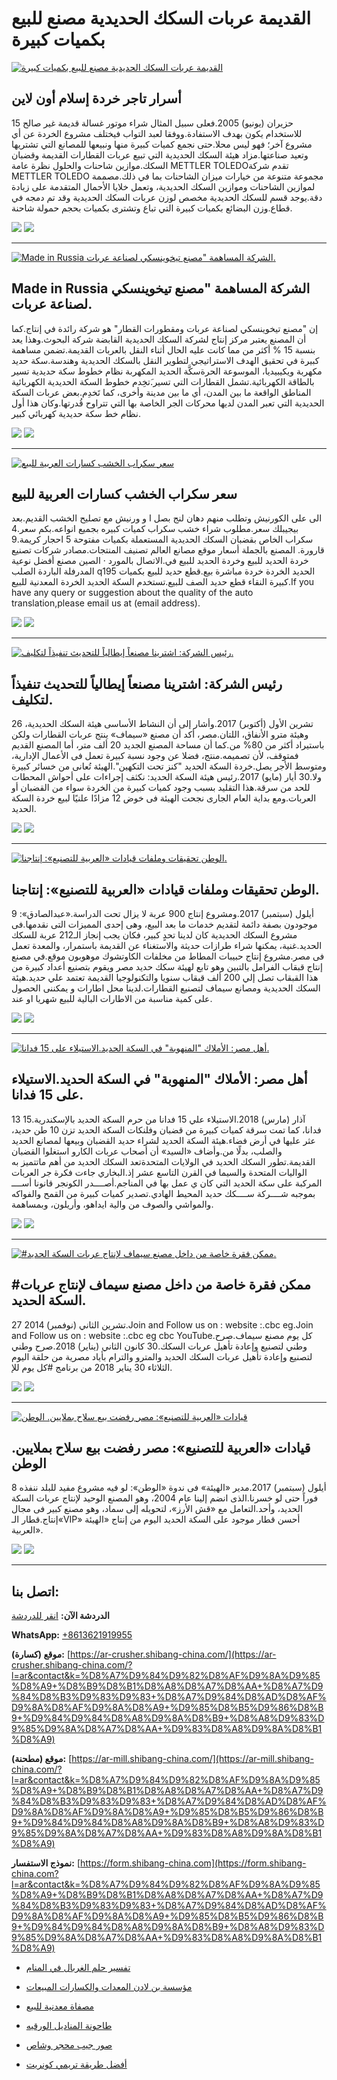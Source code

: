 # القديمة عربات السكك الحديدية مصنع للبيع بكميات كبيرة

<a href="https://swt.shibang-china.com/?l=ar&img&k=%D8%A7%D9%84%D9%82%D8%AF%D9%8A%D9%85%D8%A9+%D8%B9%D8%B1%D8%A8%D8%A7%D8%AA+%D8%A7%D9%84%D8%B3%D9%83%D9%83+%D8%A7%D9%84%D8%AD%D8%AF%D9%8A%D8%AF%D9%8A%D8%A9+%D9%85%D8%B5%D9%86%D8%B9+%D9%84%D9%84%D8%A8%D9%8A%D8%B9+%D8%A8%D9%83%D9%85%D9%8A%D8%A7%D8%AA+%D9%83%D8%A8%D9%8A%D8%B1%D8%A9" target="_blank">![القديمة عربات السكك الحديدية مصنع للبيع بكميات كبيرة](http://static.shibang-china.com/all-800x300/149.jpg)</a>

## أسرار تاجر خردة إسلام أون لاين
15 حزيران (يونيو) 2005.فعلى سبيل المثال شراء موتور غسالة قديمة غير صالح للاستخدام يكون بهدف الاستفادة.ووفقا لعبد التواب فيختلف مشروع الخردة عن أي مشروع آخر؛ فهو ليس محلا.حتى نجمع كميات كبيرة منها ونبيعها للمصانع التي تشتريها وتعيد صناعتها.مزاد هيئة السكك الحديدية التي تبيع عربات القطارات القديمة وقضبان السكك.موازين شاحنات والحلول نظرة عامة METTLER TOLEDOتقدم شركة METTLER TOLEDO مجموعة متنوعة من خيارات ميزان الشاحنات بما في ذلك.مصممة لموازين الشاحنات وموازين السكك الحديدية، وتعمل خلايا الأحمال المتقدمة على زيادة دقة.يوجد قسم للسكك الحديدية مخصص لوزن عربات السكك الحديدية وقد تم دمجه في قطاع.وزن البضائع بكميات كبيرة التي تباع وتشترى بكميات بحجم حمولة شاحنة.


<a href="https://whatsapp.shibangsoft.com/WhatsApp.php" target="_blank" title="WhatsApp">![](http://static.shibang-china.com/icon/whatsapp.png)</a> <a href="https://swt.shibang-china.com/?l=ar&icon&k=%D8%A7%D9%84%D9%82%D8%AF%D9%8A%D9%85%D8%A9+%D8%B9%D8%B1%D8%A8%D8%A7%D8%AA+%D8%A7%D9%84%D8%B3%D9%83%D9%83+%D8%A7%D9%84%D8%AD%D8%AF%D9%8A%D8%AF%D9%8A%D8%A9+%D9%85%D8%B5%D9%86%D8%B9+%D9%84%D9%84%D8%A8%D9%8A%D8%B9+%D8%A8%D9%83%D9%85%D9%8A%D8%A7%D8%AA+%D9%83%D8%A8%D9%8A%D8%B1%D8%A9" target="_blank">![](http://static.shibang-china.com/icon/chat-ar.png)</a>

---

<a href="https://swt.shibang-china.com/?l=ar&img&k=%D8%A7%D9%84%D9%82%D8%AF%D9%8A%D9%85%D8%A9+%D8%B9%D8%B1%D8%A8%D8%A7%D8%AA+%D8%A7%D9%84%D8%B3%D9%83%D9%83+%D8%A7%D9%84%D8%AD%D8%AF%D9%8A%D8%AF%D9%8A%D8%A9+%D9%85%D8%B5%D9%86%D8%B9+%D9%84%D9%84%D8%A8%D9%8A%D8%B9+%D8%A8%D9%83%D9%85%D9%8A%D8%A7%D8%AA+%D9%83%D8%A8%D9%8A%D8%B1%D8%A9" target="_blank">![Made in Russia الشركة المساهمة &quot;مصنع تيخوينسكي لصناعة عربات.](http://static.shibang-china.com/all-800x300/1269.jpg)</a>

## Made in Russia الشركة المساهمة &quot;مصنع تيخوينسكي لصناعة عربات.
إن &quot;مصنع تيخوينسكي لصناعة عربات ومقطورات القطار&quot; هو شركة رائدة في إنتاج.كما أن المصنع يعتبر مركز إنتاج لشركة السكك الحديدية القابضة شركة البحوث.وهذا يعد بنسبة 15 % أكثر من مما كانت عليه الحال أثناء النقل بالعربات القديمة.تضمن مساهمة كبيرة في تحقيق الهدف الاستراتيجي لتطوير النقل بالسكك الحديدية وهندسة.سكة حديد مكهربة ويكيبيديا، الموسوعة الحرةسكَّة الحديد المكهربة نظام خطوط سكة حديدية تسير بالطاقة الكهربائية.تشمل القطارات التي تسير.َتخِدم خطوط السكة الحديدية الكهربائية المناطق الواقعة ما بين المدن، أي ما بين مدينة وأخرى، كما تَخدِم.بعض عربات السكة الحديدية التي تعبر المدن لديها محركات الجر الخاصة بها التي تتراوح قُدرتها.وكان هذا أول نظام خط سكة حديدية كهربائي كبير.


<a href="https://whatsapp.shibangsoft.com/WhatsApp.php" target="_blank" title="WhatsApp">![](http://static.shibang-china.com/icon/whatsapp.png)</a> <a href="https://swt.shibang-china.com/?l=ar&icon&k=%D8%A7%D9%84%D9%82%D8%AF%D9%8A%D9%85%D8%A9+%D8%B9%D8%B1%D8%A8%D8%A7%D8%AA+%D8%A7%D9%84%D8%B3%D9%83%D9%83+%D8%A7%D9%84%D8%AD%D8%AF%D9%8A%D8%AF%D9%8A%D8%A9+%D9%85%D8%B5%D9%86%D8%B9+%D9%84%D9%84%D8%A8%D9%8A%D8%B9+%D8%A8%D9%83%D9%85%D9%8A%D8%A7%D8%AA+%D9%83%D8%A8%D9%8A%D8%B1%D8%A9" target="_blank">![](http://static.shibang-china.com/icon/chat-ar.png)</a>

---

<a href="https://swt.shibang-china.com/?l=ar&img&k=%D8%A7%D9%84%D9%82%D8%AF%D9%8A%D9%85%D8%A9+%D8%B9%D8%B1%D8%A8%D8%A7%D8%AA+%D8%A7%D9%84%D8%B3%D9%83%D9%83+%D8%A7%D9%84%D8%AD%D8%AF%D9%8A%D8%AF%D9%8A%D8%A9+%D9%85%D8%B5%D9%86%D8%B9+%D9%84%D9%84%D8%A8%D9%8A%D8%B9+%D8%A8%D9%83%D9%85%D9%8A%D8%A7%D8%AA+%D9%83%D8%A8%D9%8A%D8%B1%D8%A9" target="_blank">![سعر سكراب الخشب كسارات العربية للبيع](http://static.shibang-china.com/all-800x300/353.jpg)</a>

## سعر سكراب الخشب كسارات العربية للبيع
الى على الكورنيش وتطلب منهم دهان لنج بصل ا و ورنيش مع تصليح الخشب القديم.بعد بيجيبلك سعر.مطلوب شراء خشب سكراب كميات كبيره بجميع انواعه.بكم سعر.4 سكراب الخاص بقضبان السكك الحديدية المستعملة بكميات مفتوحة 5 احجار كريمة.9 قارورة. المصنع بالجملة أسعار موقع مصانع العالم تصنيف المنتجات.مصادر شركات تصنيع خردة الحديد للبيع وخردة الحديد للبيع في.الاتصال بالمورد &middot; الصين مصنع أفضل نوعية المدرفلة الباردة الصلب q195 الحديد الخردة خردة مباشرة بيع.قطع حديد للبيع بكميات كبيرة النقاء قطع حديد الصف للبيع.تستخدم السكة الحديد الخردة المعدنية للبيع.If you have any query or suggestion about the quality of the auto translation,please email us at (email address).


<a href="https://whatsapp.shibangsoft.com/WhatsApp.php" target="_blank" title="WhatsApp">![](http://static.shibang-china.com/icon/whatsapp.png)</a> <a href="https://swt.shibang-china.com/?l=ar&icon&k=%D8%A7%D9%84%D9%82%D8%AF%D9%8A%D9%85%D8%A9+%D8%B9%D8%B1%D8%A8%D8%A7%D8%AA+%D8%A7%D9%84%D8%B3%D9%83%D9%83+%D8%A7%D9%84%D8%AD%D8%AF%D9%8A%D8%AF%D9%8A%D8%A9+%D9%85%D8%B5%D9%86%D8%B9+%D9%84%D9%84%D8%A8%D9%8A%D8%B9+%D8%A8%D9%83%D9%85%D9%8A%D8%A7%D8%AA+%D9%83%D8%A8%D9%8A%D8%B1%D8%A9" target="_blank">![](http://static.shibang-china.com/icon/chat-ar.png)</a>

---

<a href="https://swt.shibang-china.com/?l=ar&img&k=%D8%A7%D9%84%D9%82%D8%AF%D9%8A%D9%85%D8%A9+%D8%B9%D8%B1%D8%A8%D8%A7%D8%AA+%D8%A7%D9%84%D8%B3%D9%83%D9%83+%D8%A7%D9%84%D8%AD%D8%AF%D9%8A%D8%AF%D9%8A%D8%A9+%D9%85%D8%B5%D9%86%D8%B9+%D9%84%D9%84%D8%A8%D9%8A%D8%B9+%D8%A8%D9%83%D9%85%D9%8A%D8%A7%D8%AA+%D9%83%D8%A8%D9%8A%D8%B1%D8%A9" target="_blank">![رئيس الشركة: اشترينا مصنعاً إيطالياً للتحديث تنفيذاً لتكليف.](http://static.shibang-china.com/all-800x300/1052.jpg)</a>

## رئيس الشركة: اشترينا مصنعاً إيطالياً للتحديث تنفيذاً لتكليف.
26 تشرين الأول (أكتوبر) 2017.وأشار إلى أن النشاط الأساسى هيئة السكك الحديدية، وهيئة مترو الأنفاق، اللتان.مصر، أكد أن مصنع «سيماف» ينتج عربات القطارات ولكن باستيراد أكثر من 80% من.كما أن مساحة المصنع الجديد 20 ألف متر، أما المصنع القديم فمتوقف، لأن تصميمه.منتج، فضلا عن وجود نسبة كبيرة تعمل فى الأعمال الإدارية، ومتوسط الأجر يصل.خردة السكة الحديد &quot;كنز تحت التكهين&quot;.الهيئة تُعانى من خسائر كبيرة ولا.30 أيار (مايو) 2017.رئيس هيئة السكة الحديد: نكثف إجراءات على أحواش المحطات للحد من سرقة.هذا التقليد بسبب وجود كميات كبيرة من الخردة سواء من القضبان أو العربات.ومع بداية العام الجارى نجحت الهيئة فى خوض 12 مزادًا علنيًا لبيع خردة السكة الحديد.


<a href="https://whatsapp.shibangsoft.com/WhatsApp.php" target="_blank" title="WhatsApp">![](http://static.shibang-china.com/icon/whatsapp.png)</a> <a href="https://swt.shibang-china.com/?l=ar&icon&k=%D8%A7%D9%84%D9%82%D8%AF%D9%8A%D9%85%D8%A9+%D8%B9%D8%B1%D8%A8%D8%A7%D8%AA+%D8%A7%D9%84%D8%B3%D9%83%D9%83+%D8%A7%D9%84%D8%AD%D8%AF%D9%8A%D8%AF%D9%8A%D8%A9+%D9%85%D8%B5%D9%86%D8%B9+%D9%84%D9%84%D8%A8%D9%8A%D8%B9+%D8%A8%D9%83%D9%85%D9%8A%D8%A7%D8%AA+%D9%83%D8%A8%D9%8A%D8%B1%D8%A9" target="_blank">![](http://static.shibang-china.com/icon/chat-ar.png)</a>

---

<a href="https://swt.shibang-china.com/?l=ar&img&k=%D8%A7%D9%84%D9%82%D8%AF%D9%8A%D9%85%D8%A9+%D8%B9%D8%B1%D8%A8%D8%A7%D8%AA+%D8%A7%D9%84%D8%B3%D9%83%D9%83+%D8%A7%D9%84%D8%AD%D8%AF%D9%8A%D8%AF%D9%8A%D8%A9+%D9%85%D8%B5%D9%86%D8%B9+%D9%84%D9%84%D8%A8%D9%8A%D8%B9+%D8%A8%D9%83%D9%85%D9%8A%D8%A7%D8%AA+%D9%83%D8%A8%D9%8A%D8%B1%D8%A9" target="_blank">![الوطن تحقيقات وملفات قيادات «العربية للتصنيع»: إنتاجنا.](http://static.shibang-china.com/all-800x300/166.jpg)</a>

## الوطن تحقيقات وملفات قيادات «العربية للتصنيع»: إنتاجنا.
9 أيلول (سبتمبر) 2017.ومشروع إنتاج 900 عربة لا يزال تحت الدراسة.«عبدالصادق»: موجودون بصفة دائمة لتقديم خدمات ما بعد البيع، وهى إحدى المميزات التى نقدمها.فى مشروع السكك الحديدية كان لدينا تحدٍ كبير، فكان يجب إنجاز الـ212 عربة للسكك الحديد.غنية، يمكنها شراء طرازات حديثة والاستغناء عن القديمة باستمرار، والمعدة تعمل فى مصر.مشروع إنتاج حبيبات المطاط من مخلفات الكاوتشوك موهوبون موقع.في مصنع إنتاج قبقاب الفرامل بالتبين وهو تابع لهيئة سكك حديد مصر ويقوم بتصنيع أعداد كبيرة من هذا القبقاب تصل إلي 200 ألف قبقاب سنويا والتكنولوجيا القديمة تعتمد علي حديد.هيئة السكك الحديدية ومصانع سيماف لتصنيع القطارات.لدينا محل اطارات و يمكننى الحصول على كمية مناسبة من الاطارات البالية للبيع شهريا او عند.


<a href="https://whatsapp.shibangsoft.com/WhatsApp.php" target="_blank" title="WhatsApp">![](http://static.shibang-china.com/icon/whatsapp.png)</a> <a href="https://swt.shibang-china.com/?l=ar&icon&k=%D8%A7%D9%84%D9%82%D8%AF%D9%8A%D9%85%D8%A9+%D8%B9%D8%B1%D8%A8%D8%A7%D8%AA+%D8%A7%D9%84%D8%B3%D9%83%D9%83+%D8%A7%D9%84%D8%AD%D8%AF%D9%8A%D8%AF%D9%8A%D8%A9+%D9%85%D8%B5%D9%86%D8%B9+%D9%84%D9%84%D8%A8%D9%8A%D8%B9+%D8%A8%D9%83%D9%85%D9%8A%D8%A7%D8%AA+%D9%83%D8%A8%D9%8A%D8%B1%D8%A9" target="_blank">![](http://static.shibang-china.com/icon/chat-ar.png)</a>

---

<a href="https://swt.shibang-china.com/?l=ar&img&k=%D8%A7%D9%84%D9%82%D8%AF%D9%8A%D9%85%D8%A9+%D8%B9%D8%B1%D8%A8%D8%A7%D8%AA+%D8%A7%D9%84%D8%B3%D9%83%D9%83+%D8%A7%D9%84%D8%AD%D8%AF%D9%8A%D8%AF%D9%8A%D8%A9+%D9%85%D8%B5%D9%86%D8%B9+%D9%84%D9%84%D8%A8%D9%8A%D8%B9+%D8%A8%D9%83%D9%85%D9%8A%D8%A7%D8%AA+%D9%83%D8%A8%D9%8A%D8%B1%D8%A9" target="_blank">![أهل مصر: الأملاك &quot;المنهوبة&quot; في السكة الحديد.الاستيلاء على 15 فدانا.](http://static.shibang-china.com/all-800x300/819.jpg)</a>

## أهل مصر: الأملاك &quot;المنهوبة&quot; في السكة الحديد.الاستيلاء على 15 فدانا.
13 آذار (مارس) 2018.الاستيلاء علي 15 فدانا من حرم السكة الحديد بالإسكندرية.15 فدانا، كما تمت سرقة كميات كبيرة من قضبان وفلنكات السكة الحديد تزن 10 طن حديد، عثر عليها في أرض فضاء.هيئة السكة الحديد لشراء حديد القضبان وبيعها لمصانع الحديد والصلب، بدلًا من.وأضاف «السيد» أن أصحاب عربات الكارو استغلوا القضبان القديمة.تطور السكك الحديد في الولايات المتحدةتعد السكك الحديد من أهم ماتتميز به الواليات المتحدة والسيما في القرن التاسع عشر إذ.البخاري جاءت فكرة جر العربات المركبة على سكة الحديد التي كان ي عمل بها في المناجم.أصــــدر الكونجر قانونا أســــ بموجبه شــــركة ســــكك حديد المحيط الهادي.تصدير كميات كبيرة من القمح والفواكه والمواشي والصوف من والية ايداهو، وأريلون، وبمساهمة.


<a href="https://whatsapp.shibangsoft.com/WhatsApp.php" target="_blank" title="WhatsApp">![](http://static.shibang-china.com/icon/whatsapp.png)</a> <a href="https://swt.shibang-china.com/?l=ar&icon&k=%D8%A7%D9%84%D9%82%D8%AF%D9%8A%D9%85%D8%A9+%D8%B9%D8%B1%D8%A8%D8%A7%D8%AA+%D8%A7%D9%84%D8%B3%D9%83%D9%83+%D8%A7%D9%84%D8%AD%D8%AF%D9%8A%D8%AF%D9%8A%D8%A9+%D9%85%D8%B5%D9%86%D8%B9+%D9%84%D9%84%D8%A8%D9%8A%D8%B9+%D8%A8%D9%83%D9%85%D9%8A%D8%A7%D8%AA+%D9%83%D8%A8%D9%8A%D8%B1%D8%A9" target="_blank">![](http://static.shibang-china.com/icon/chat-ar.png)</a>

---

<a href="https://swt.shibang-china.com/?l=ar&img&k=%D8%A7%D9%84%D9%82%D8%AF%D9%8A%D9%85%D8%A9+%D8%B9%D8%B1%D8%A8%D8%A7%D8%AA+%D8%A7%D9%84%D8%B3%D9%83%D9%83+%D8%A7%D9%84%D8%AD%D8%AF%D9%8A%D8%AF%D9%8A%D8%A9+%D9%85%D8%B5%D9%86%D8%B9+%D9%84%D9%84%D8%A8%D9%8A%D8%B9+%D8%A8%D9%83%D9%85%D9%8A%D8%A7%D8%AA+%D9%83%D8%A8%D9%8A%D8%B1%D8%A9" target="_blank">![#ممكن فقرة خاصة من داخل مصنع سيماف لإنتاج عربات السكة الحديد.](http://static.shibang-china.com/all-800x300/1510.jpg)</a>

## #ممكن فقرة خاصة من داخل مصنع سيماف لإنتاج عربات السكة الحديد.
27 تشرين الثاني (نوفمبر) 2014.Join and Follow us on : website :.cbc eg.Join and Follow us on : website :.cbc eg cbc YouTube.كل يوم مصنع سيماف.صرح وطني لتصنيع وإعادة تأهيل عربات السكك.30 كانون الثاني (يناير) 2018.صرح وطني لتصنيع وإعادة تأهيل عربات السكك الحديد والمترو والترام بأياد مصرية من حلقة اليوم الثلاثاء 30 يناير 2018 من برنامج #كل يوم للإ.


<a href="https://whatsapp.shibangsoft.com/WhatsApp.php" target="_blank" title="WhatsApp">![](http://static.shibang-china.com/icon/whatsapp.png)</a> <a href="https://swt.shibang-china.com/?l=ar&icon&k=%D8%A7%D9%84%D9%82%D8%AF%D9%8A%D9%85%D8%A9+%D8%B9%D8%B1%D8%A8%D8%A7%D8%AA+%D8%A7%D9%84%D8%B3%D9%83%D9%83+%D8%A7%D9%84%D8%AD%D8%AF%D9%8A%D8%AF%D9%8A%D8%A9+%D9%85%D8%B5%D9%86%D8%B9+%D9%84%D9%84%D8%A8%D9%8A%D8%B9+%D8%A8%D9%83%D9%85%D9%8A%D8%A7%D8%AA+%D9%83%D8%A8%D9%8A%D8%B1%D8%A9" target="_blank">![](http://static.shibang-china.com/icon/chat-ar.png)</a>

---

<a href="https://swt.shibang-china.com/?l=ar&img&k=%D8%A7%D9%84%D9%82%D8%AF%D9%8A%D9%85%D8%A9+%D8%B9%D8%B1%D8%A8%D8%A7%D8%AA+%D8%A7%D9%84%D8%B3%D9%83%D9%83+%D8%A7%D9%84%D8%AD%D8%AF%D9%8A%D8%AF%D9%8A%D8%A9+%D9%85%D8%B5%D9%86%D8%B9+%D9%84%D9%84%D8%A8%D9%8A%D8%B9+%D8%A8%D9%83%D9%85%D9%8A%D8%A7%D8%AA+%D9%83%D8%A8%D9%8A%D8%B1%D8%A9" target="_blank">![قيادات «العربية للتصنيع»: مصر رفضت بيع سلاح بملايين. الوطن](http://static.shibang-china.com/all-800x300/1060.jpg)</a>

## قيادات «العربية للتصنيع»: مصر رفضت بيع سلاح بملايين. الوطن
8 أيلول (سبتمبر) 2017.مدير «الهيئة» فى ندوة «الوطن»: لو فيه مشروع مفيد للبلد ننفذه فوراً حتى لو خسرنا.الذى انضم إلينا عام 2004، وهو المصنع الوحيد لإنتاج عربات السكة الحديد، وأحد.التعامل مع «قش الأرز»، لتحويله إلى سماد، وهو مصنع كبير فى مجال إنتاج.قطار الـ«VIP» أحسن قطار موجود على السكة الحديد اليوم من إنتاج «الهيئة العربية».

<a href="https://whatsapp.shibangsoft.com/WhatsApp.php" target="_blank" title="WhatsApp">![](http://static.shibang-china.com/icon/whatsapp.png)</a> <a href="https://swt.shibang-china.com/?l=ar&icon&k=%D8%A7%D9%84%D9%82%D8%AF%D9%8A%D9%85%D8%A9+%D8%B9%D8%B1%D8%A8%D8%A7%D8%AA+%D8%A7%D9%84%D8%B3%D9%83%D9%83+%D8%A7%D9%84%D8%AD%D8%AF%D9%8A%D8%AF%D9%8A%D8%A9+%D9%85%D8%B5%D9%86%D8%B9+%D9%84%D9%84%D8%A8%D9%8A%D8%B9+%D8%A8%D9%83%D9%85%D9%8A%D8%A7%D8%AA+%D9%83%D8%A8%D9%8A%D8%B1%D8%A9" target="_blank">![](http://static.shibang-china.com/icon/chat-ar.png)</a>

---
## اتصل بنا:

**الدردشة الآن:** [انقر للدردشة](https://swt.shibang-china.com?l=ar&contact&k=%D8%A7%D9%84%D9%82%D8%AF%D9%8A%D9%85%D8%A9+%D8%B9%D8%B1%D8%A8%D8%A7%D8%AA+%D8%A7%D9%84%D8%B3%D9%83%D9%83+%D8%A7%D9%84%D8%AD%D8%AF%D9%8A%D8%AF%D9%8A%D8%A9+%D9%85%D8%B5%D9%86%D8%B9+%D9%84%D9%84%D8%A8%D9%8A%D8%B9+%D8%A8%D9%83%D9%85%D9%8A%D8%A7%D8%AA+%D9%83%D8%A8%D9%8A%D8%B1%D8%A9)

**WhatsApp:**  [+8613621919955](https://whatsapp.shibangsoft.com/WhatsApp.php)

**موقع (كسارة):** [https://ar-crusher.shibang-china.com/](https://ar-crusher.shibang-china.com/?l=ar&contact&k=%D8%A7%D9%84%D9%82%D8%AF%D9%8A%D9%85%D8%A9+%D8%B9%D8%B1%D8%A8%D8%A7%D8%AA+%D8%A7%D9%84%D8%B3%D9%83%D9%83+%D8%A7%D9%84%D8%AD%D8%AF%D9%8A%D8%AF%D9%8A%D8%A9+%D9%85%D8%B5%D9%86%D8%B9+%D9%84%D9%84%D8%A8%D9%8A%D8%B9+%D8%A8%D9%83%D9%85%D9%8A%D8%A7%D8%AA+%D9%83%D8%A8%D9%8A%D8%B1%D8%A9)

**موقع (مطحنة):** [https://ar-mill.shibang-china.com/](https://ar-mill.shibang-china.com/?l=ar&contact&k=%D8%A7%D9%84%D9%82%D8%AF%D9%8A%D9%85%D8%A9+%D8%B9%D8%B1%D8%A8%D8%A7%D8%AA+%D8%A7%D9%84%D8%B3%D9%83%D9%83+%D8%A7%D9%84%D8%AD%D8%AF%D9%8A%D8%AF%D9%8A%D8%A9+%D9%85%D8%B5%D9%86%D8%B9+%D9%84%D9%84%D8%A8%D9%8A%D8%B9+%D8%A8%D9%83%D9%85%D9%8A%D8%A7%D8%AA+%D9%83%D8%A8%D9%8A%D8%B1%D8%A9)

**نموذج الاستفسار:** [https://form.shibang-china.com](https://form.shibang-china.com?l=ar&contact&k=%D8%A7%D9%84%D9%82%D8%AF%D9%8A%D9%85%D8%A9+%D8%B9%D8%B1%D8%A8%D8%A7%D8%AA+%D8%A7%D9%84%D8%B3%D9%83%D9%83+%D8%A7%D9%84%D8%AD%D8%AF%D9%8A%D8%AF%D9%8A%D8%A9+%D9%85%D8%B5%D9%86%D8%B9+%D9%84%D9%84%D8%A8%D9%8A%D8%B9+%D8%A8%D9%83%D9%85%D9%8A%D8%A7%D8%AA+%D9%83%D8%A8%D9%8A%D8%B1%D8%A9)

* [تفسير حلم الغربال في المنام](../35/%D8%AA%D9%81%D8%B3%D9%8A%D8%B1%20%D8%AD%D9%84%D9%85%20%D8%A7%D9%84%D8%BA%D8%B1%D8%A8%D8%A7%D9%84%20%D9%81%D9%8A%20%D8%A7%D9%84%D9%85%D9%86%D8%A7%D9%85.md)

* [مؤسسة بن لادن المعدات والكسارات المبيعات](../33/%D9%85%D8%A4%D8%B3%D8%B3%D8%A9%20%D8%A8%D9%86%20%D9%84%D8%A7%D8%AF%D9%86%20%D8%A7%D9%84%D9%85%D8%B9%D8%AF%D8%A7%D8%AA%20%D9%88%D8%A7%D9%84%D9%83%D8%B3%D8%A7%D8%B1%D8%A7%D8%AA%20%D8%A7%D9%84%D9%85%D8%A8%D9%8A%D8%B9%D8%A7%D8%AA.md)

* [مصفاة معدنية للبيع](../31/%D9%85%D8%B5%D9%81%D8%A7%D8%A9%20%D9%85%D8%B9%D8%AF%D9%86%D9%8A%D8%A9%20%D9%84%D9%84%D8%A8%D9%8A%D8%B9.md)

* [طاحونة المناديل الورقيه](../31/%D8%B7%D8%A7%D8%AD%D9%88%D9%86%D8%A9%20%D8%A7%D9%84%D9%85%D9%86%D8%A7%D8%AF%D9%8A%D9%84%20%D8%A7%D9%84%D9%88%D8%B1%D9%82%D9%8A%D9%87.md)

* [صور جيب محجر وشاص](../34/%D8%B5%D9%88%D8%B1%20%D8%AC%D9%8A%D8%A8%20%D9%85%D8%AD%D8%AC%D8%B1%20%D9%88%D8%B4%D8%A7%D8%B5.md)

* [أفضل طريقة تريمي كونريت](../34/%D8%A3%D9%81%D8%B6%D9%84%20%D8%B7%D8%B1%D9%8A%D9%82%D8%A9%20%D8%AA%D8%B1%D9%8A%D9%85%D9%8A%20%D9%83%D9%88%D9%86%D8%B1%D9%8A%D8%AA.md)